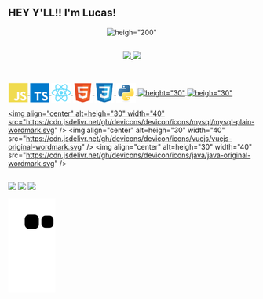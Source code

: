 ## HEY Y'LL!! I'm Lucas! 
<div align="center">
   <img align="center" alt=heigh="200" width="300"src="https://user-images.githubusercontent.com/90359201/144493888-316aa178-d8c7-41ad-b0e2-8a4810b178fa.jpg" />
  </div>

##

<div align="center">
  <a href="https://github.com/lucsfar1a">
  <img height="180em" src="https://github-readme-stats.vercel.app/api?username=lucsfar1a&show_icons=true&theme=aura&include_all_commits=true&count_private=true"/>
  <img height="180em" src="https://github-readme-stats.vercel.app/api/top-langs/?username=lucsfar1a&layout=compact&langs_count=7&theme=aura"/>
</div>
 
 ## 
<div style="display: inline_block"><br>
  <img align="center" alt=height="30" width="40" src="https://raw.githubusercontent.com/devicons/devicon/master/icons/javascript/javascript-plain.svg"/>
  <img align="center" alt=height="30" width="40" src="https://raw.githubusercontent.com/devicons/devicon/master/icons/typescript/typescript-plain.svg"/>
  <img align="center" alt=height="30" width="40" src="https://raw.githubusercontent.com/devicons/devicon/master/icons/react/react-original.svg"/>
  <img align="center" alt=height="30" width="40" src="https://raw.githubusercontent.com/devicons/devicon/master/icons/html5/html5-original.svg"/>
  <img align="center" alt=height="30" width="40" src="https://raw.githubusercontent.com/devicons/devicon/master/icons/css3/css3-original.svg"/>
  <img align="center" alt=height="30" width="40" src="https://raw.githubusercontent.com/devicons/devicon/master/icons/python/python-original.svg"/>
  <img align="center" alt=height="30" width="40" src="https://cdn.jsdelivr.net/gh/devicons/devicon/icons/nodejs/nodejs-plain.svg"/>
 <img align="center" alt=heigh="30" width="40" src="https://cdn.jsdelivr.net/gh/devicons/devicon/icons/visualstudio/visualstudio-plain.svg" />
 
   <img align="center" alt=heigh="30" width="40" src="https://cdn.jsdelivr.net/gh/devicons/devicon/icons/mysql/mysql-plain-wordmark.svg" />
  <img align="center" alt=heigh="30" width="40" src="https://cdn.jsdelivr.net/gh/devicons/devicon/icons/vuejs/vuejs-original-wordmark.svg" />
    <img align="center" alt=heigh="30" width="40" src="https://cdn.jsdelivr.net/gh/devicons/devicon/icons/java/java-original-wordmark.svg" />
  

 
</div>
  
##
  
  <div> 
  <a href="mailto:farialima@live.com" target="_blank"><img src="https://img.shields.io/badge/Microsoft_Outlook-0078D4?style=for-the-badge&logo=microsoft-outlook&logoColor=white"></a> 
  <a href = "mailto:lucaspeart@gmail.com"><img src="https://img.shields.io/badge/-Gmail-%23333?style=for-the-badge&logo=gmail&logoColor=white" target="_blank"></a>
  <a href="https://www.linkedin.com/in/lucas-faria-7a3bbb142/" target="_blank"><img src="https://img.shields.io/badge/-LinkedIn-%230077B5?style=for-the-badge&logo=linkedin&logoColor=white" target="_blank"></a> 
 
  ![Snake animation](https://github.com/rafaballerini/rafaballerini/blob/output/github-contribution-grid-snake.svg)
 
</div>

